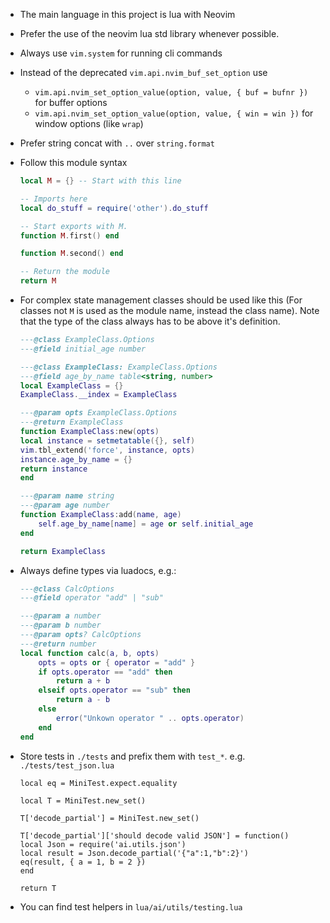 - The main language in this project is lua with Neovim
- Prefer the use of the neovim lua std library whenever possible.
- Always use `vim.system` for running cli commands
- Instead of the deprecated `vim.api.nvim_buf_set_option` use
  - `vim.api.nvim_set_option_value(option, value, { buf = bufnr })` for buffer options
  - `vim.api.nvim_set_option_value(option, value, { win = win })` for window options (like `wrap`)
- Prefer string concat with `..` over `string.format`
- Follow this module syntax

  ```lua my_module.lua
  local M = {} -- Start with this line

  -- Imports here
  local do_stuff = require('other').do_stuff

  -- Start exports with M.
  function M.first() end

  function M.second() end

  -- Return the module
  return M
  ```

- For complex state management classes should be used like this (For classes not `M` is used as the module name, instead the class name). Note that the type of the class always has to be above it's definition.

  ```lua example_class.lua
  ---@class ExampleClass.Options
  ---@field initial_age number

  ---@class ExampleClass: ExampleClass.Options
  ---@field age_by_name table<string, number>
  local ExampleClass = {}
  ExampleClass.__index = ExampleClass

  ---@param opts ExampleClass.Options
  ---@return ExampleClass
  function ExampleClass:new(opts)
  local instance = setmetatable({}, self)
  vim.tbl_extend('force', instance, opts)
  instance.age_by_name = {}
  return instance
  end

  ---@param name string
  ---@param age number
  function ExampleClass:add(name, age)
      self.age_by_name[name] = age or self.initial_age
  end

  return ExampleClass
  ```

- Always define types via luadocs, e.g.:

  ```lua example.lua
  ---@class CalcOptions
  ---@field operator "add" | "sub"

  ---@param a number
  ---@param b number
  ---@param opts? CalcOptions
  ---@return number
  local function calc(a, b, opts)
      opts = opts or { operator = "add" }
      if opts.operator == "add" then
          return a + b
      elseif opts.operator == "sub" then
          return a - b
      else
          error("Unkown operator " .. opts.operator)
      end
  end
  ```

- Store tests in `./tests` and prefix them with `test_*`.
  e.g. `./tests/test_json.lua`

  ```
  local eq = MiniTest.expect.equality

  local T = MiniTest.new_set()

  T['decode_partial'] = MiniTest.new_set()

  T['decode_partial']['should decode valid JSON'] = function()
  local Json = require('ai.utils.json')
  local result = Json.decode_partial('{"a":1,"b":2}')
  eq(result, { a = 1, b = 2 })
  end

  return T
  ```

- You can find test helpers in `lua/ai/utils/testing.lua`
